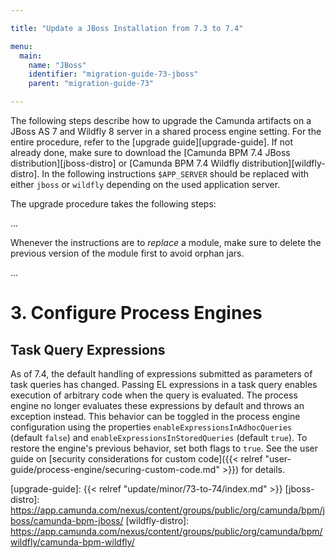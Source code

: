 ```yaml
---

title: "Update a JBoss Installation from 7.3 to 7.4"

menu:
  main:
    name: "JBoss"
    identifier: "migration-guide-73-jboss"
    parent: "migration-guide-73"

---
```


The following steps describe how to upgrade the Camunda artifacts on a JBoss AS
7 and Wildfly 8 server in a shared process engine setting. For the entire
procedure, refer to the [upgrade guide][upgrade-guide]. If not
already done, make sure to download the [Camunda BPM 7.4 JBoss distribution][jboss-distro]
or [Camunda BPM 7.4 Wildfly distribution][wildfly-distro]. In the following instructions
`$APP_SERVER` should be replaced with either `jboss` or `wildfly` depending on
the used application server.

The upgrade procedure takes the following steps:

...

<!-- TODO: define steps and describe in detail below -->

Whenever the instructions are to *replace* a module, make sure to delete the previous version of the module first to avoid orphan jars.

...

<!-- TODO: a note about Wildfly versions as in the 7.2 to 7.3 guide? -->


# 3. Configure Process Engines

## Task Query Expressions

As of 7.4, the default handling of expressions submitted as parameters of task queries has changed. Passing EL expressions in a task query enables execution of arbitrary code when the query is evaluated. The process engine no longer evaluates these expressions by default and throws an exception instead. This behavior can be toggled in the process engine configuration using the properties `enableExpressionsInAdhocQueries` (default `false`) and `enableExpressionsInStoredQueries` (default `true`). To restore the engine's previous behavior, set both flags to `true`. See the user guide on [security considerations for custom code]({{< relref "user-guide/process-engine/securing-custom-code.md" >}}) for details.

[upgrade-guide]: {{< relref "update/minor/73-to-74/index.md" >}}
[jboss-distro]: https://app.camunda.com/nexus/content/groups/public/org/camunda/bpm/jboss/camunda-bpm-jboss/
[wildfly-distro]: https://app.camunda.com/nexus/content/groups/public/org/camunda/bpm/wildfly/camunda-bpm-wildfly/

